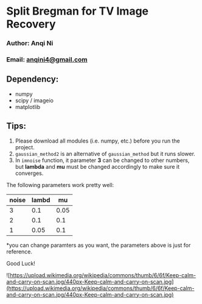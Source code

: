 # Split Bregman for TV Image Recovery

### Author: Anqi Ni
### Email: anqini4@gmail.com

## Dependency:
- numpy
- scipy / imageio
- matplotlib

## Tips:
1. Please download all modules (i.e. numpy, etc.) before you run the project.
2. `gaussian_method2` is an alternative of `gaussian_method` but it runs slower.
3. In `imnoise` function, it parameter **3** can be changed to other numbers, but **lambda** and **mu** must be changed accordingly to make sure it converges.

The following parameters work pretty well:

| noise | lambd | mu   |
|-------|-------|------|
| 3     | 0.1   | 0.05 |
| 2     | 0.1   | 0.1  |
| 1     | 0.05  | 0.1  |

*you can change paramters as you want, the parameters above is just for reference.

Good Luck!

![https://upload.wikimedia.org/wikipedia/commons/thumb/6/6f/Keep-calm-and-carry-on-scan.jpg/440px-Keep-calm-and-carry-on-scan.jpg](https://upload.wikimedia.org/wikipedia/commons/thumb/6/6f/Keep-calm-and-carry-on-scan.jpg/440px-Keep-calm-and-carry-on-scan.jpg)
